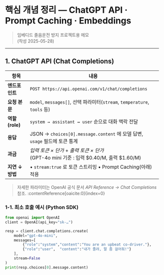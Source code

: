 # 핵심 개념 정리 — ChatGPT API · Prompt Caching · Embeddings  
> 임베디드 졸음운전 방지 프로젝트용 메모  
> (작성 2025-05-28)

---

## 1. ChatGPT API (Chat Completions)

| 항목 | 내용 |
|------|------|
| **엔드포인트** | `POST https://api.openai.com/v1/chat/completions` |
| **요청 본문** | `model`, `messages[]`, 선택 파라미터(`stream`, `temperature`, `tools` 등) |
| **역할(role)** | `system → assistant ↔ user` 순으로 대화 맥락 전달 |
| **응답** | JSON → `choices[0].message.content` 에 모델 답변, `usage` 필드에 토큰 통계 |
| **과금** | *입력 토큰 × 단가* + *출력 토큰 × 단가*<br>(GPT-4o mini 기준 : 입력 $0.40/M, 출력 $1.60/M) |
| **지연 ↓ 방법** | • `stream:true` 로 토큰 스트리밍   • Prompt Caching(아래) 적용 |

> 자세한 파라미터는 OpenAI 공식 문서 *API Reference → Chat Completions* 참조. :contentReference[oaicite:0]{index=0}

### 1-1. 최소 호출 예시 (Python SDK)

```python
from openai import OpenAI
client = OpenAI(api_key="sk-…")

resp = client.chat.completions.create(
    model="gpt-4o-mini",
    messages=[
        {"role":"system","content":"You are an upbeat co-driver."},
        {"role":"user",  "content":"내가 졸려, 말 좀 걸어줘!"}
    ],
    stream=False
)
print(resp.choices[0].message.content)
